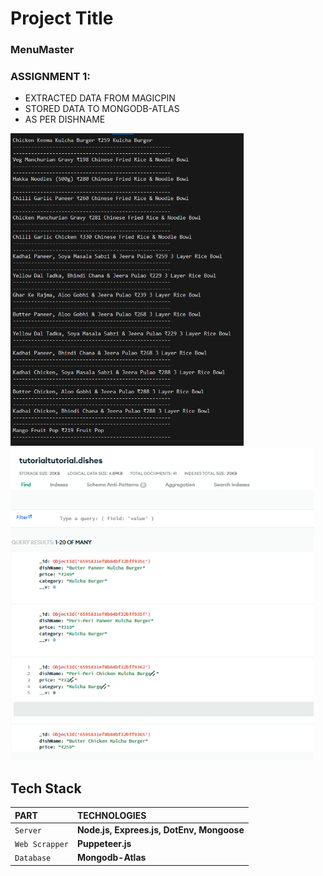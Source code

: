 # Project Title

### MenuMaster


### ASSIGNMENT 1:
- EXTRACTED DATA FROM MAGICPIN
- STORED DATA TO MONGODB-ATLAS
- AS PER DISHNAME

<!-- 
![App Screenshot](./RESULTS/assignmnet-1.png)

![App Screenshot](./RESULTS/assignment-1-mongodb.png)
 -->

<img src="./RESULTS/assignmnet-1.png" alt="App Screenshot" style="max-height: 500px; overflow-y: auto;">

<img src="./RESULTS/assignment-1-mongodb.png" alt="App Screenshot" style="max-height: 500px; overflow-y: auto;">


## Tech Stack

| PART           | TECHNOLOGIES                                                               |
| :------------- | :------------------------------------------------------------------------- |
| `Server`       | **Node.js, Exprees.js, DotEnv, Mongoose** |
| `Web Scrapper` | **Puppeteer.js**                                                           |
| `Database`     | **Mongodb-Atlas**                                                          |
